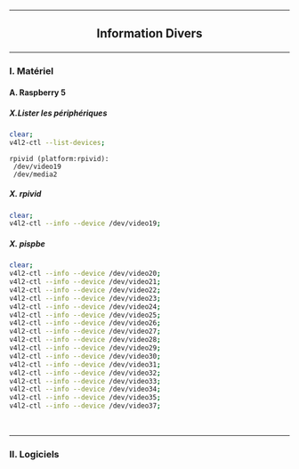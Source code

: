 ------------------------------------------------------------------------------------------------------------------------------------------------------------------------------------
## <p align='center'> Information Divers </p>

------------------------------------------------------------------------------------------------------------------------------------------------------------------------------------
### I. Matériel
#### A. Raspberry 5
##### X.Lister les périphériques
```bash
clear;
v4l2-ctl --list-devices;
```

```
rpivid (platform:rpivid):
 /dev/video19
 /dev/media2
```



        
##### X. rpivid
```bash
clear;
v4l2-ctl --info --device /dev/video19;
```

##### X. pispbe
```bash
clear;
v4l2-ctl --info --device /dev/video20;
v4l2-ctl --info --device /dev/video21;
v4l2-ctl --info --device /dev/video22;
v4l2-ctl --info --device /dev/video23;
v4l2-ctl --info --device /dev/video24;
v4l2-ctl --info --device /dev/video25;
v4l2-ctl --info --device /dev/video26;
v4l2-ctl --info --device /dev/video27;
v4l2-ctl --info --device /dev/video28;
v4l2-ctl --info --device /dev/video29;
v4l2-ctl --info --device /dev/video30;
v4l2-ctl --info --device /dev/video31;
v4l2-ctl --info --device /dev/video32;
v4l2-ctl --info --device /dev/video33;
v4l2-ctl --info --device /dev/video34;
v4l2-ctl --info --device /dev/video35;
v4l2-ctl --info --device /dev/video37;
```




<br />

------------------------------------------------------------------------------------------------------------------------------------------------------------------------------------
### II. Logiciels
